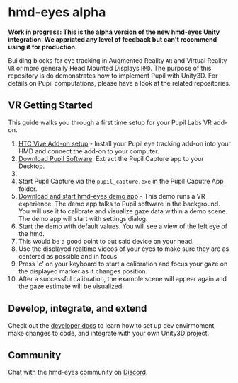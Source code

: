 hmd-eyes alpha
========

**Work in progress: This is the alpha version of the new hmd-eyes Unity integration. We appriated any level of feedback but can't recommend using it for production.**

Building blocks for eye tracking in Augmented Reality `AR` and Virtual Reality `VR` or more generally Head Mounted Displays `HMD`. The purpose of this repository is do demonstrates how to implement Pupil with Unity3D. For details on Pupil computations, please have a look at the related repositories.

## VR Getting Started

This guide walks you through a first time setup for your Pupil Labs VR add-on.

1. [HTC Vive Add-on setup](https://docs.pupil-labs.com/#htc-vive-add-on) - Install your Pupil eye tracking add-on into your HMD and connect the add-on to your computer. 
2. [Download Pupil Software](https://github.com/pupil-labs/pupil/releases/latest). Extract the Pupil Capture app to your Desktop.
3. 
4. Start Pupil Capture via the `pupil_capture.exe` in the Pupil Caputre App folder.
3. [Download and start hmd-eyes demo app](https://github.com/pupil-labs/hmd-eyes/releases/latest) - This demo runs a VR experience. The demo app talks to Pupil software in  the background. You will use it to calibrate and visualize gaze data within a demo scene. The demo app will start with settings dialog. 
4. Start the demo with default values. You will see a view of the left eye of the hmd.
5. This would be a good point to put said device on your head.
6. Use the displayed realtime videos of your eyes to make sure they are as centered as possible and in focus.
7. Press 'c' on your keyboard to start a calibration and focus your gaze on the displayed marker as it changes position.
8. After a successful calibration, the example scene will appear again and the gaze estimate will be visualized.

## Develop, integrate, and extend

Check out the [developer docs](./docs/Developer.md) to learn  how to set up dev envirmoment, make changes to code, and integrate with your own Unity3D project.

## Community

Chat with the hmd-eyes community on [Discord](https://discord.gg/PahDtSH).
